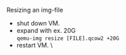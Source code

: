 Resizing an img-file
* shut down VM.
* expand with ex. 20G \
```qemu-img resize [FILE].qcow2 +20G``` 
* restart VM. \

